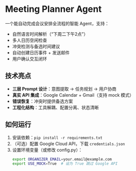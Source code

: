 # Meeting Planner Agent

一个能自动完成会议安排全流程的智能 Agent，支持：
- 自然语言时间解析（“下周二下午2点”）
- 多人日历空闲检查
- 冲突检测与备选时间建议
- 自动创建日历事件 + 发送邮件
- 用户确认交互闭环

## 技术亮点
- **三层 Prompt 设计**：意图提取 → 任务规划 → 用户协商
- **真实 API 集成**：Google Calendar + Gmail（支持 mock 模式）
- **错误恢复**：冲突时提供备选方案
- **工程化结构**：工具解耦、配置分离、状态清晰

## 如何运行
1. 安装依赖：`pip install -r requirements.txt`
2. （可选）配置 Google Cloud API，下载 `credentials.json`
3. 设置环境变量（或修改 config.py）：
   ```bash
   export ORGANIZER_EMAIL=your.email@example.com
   export USE_MOCK=True  # 设为 True 跳过 Google API
